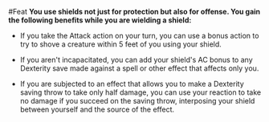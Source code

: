 #Feat
**You use shields not just for protection but also for offense. You gain the following benefits while you are wielding a shield:**

* If you take the Attack action on your turn, you can use a bonus action to try to shove a creature within 5 feet of you using your shield.

* If you aren't incapacitated, you can add your shield's AC bonus to any Dexterity save made against a spell or other effect that affects only you.

* If you are subjected to an effect that allows you to make a Dexterity saving throw to take only half damage, you can use your reaction to take no damage if you succeed on the saving throw, interposing your shield between yourself and the source of the effect.
